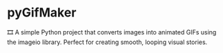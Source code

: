 # pyGifMaker
🎞️ A simple Python project that converts images into animated GIFs using the imageio library. Perfect for creating smooth, looping visual stories.
